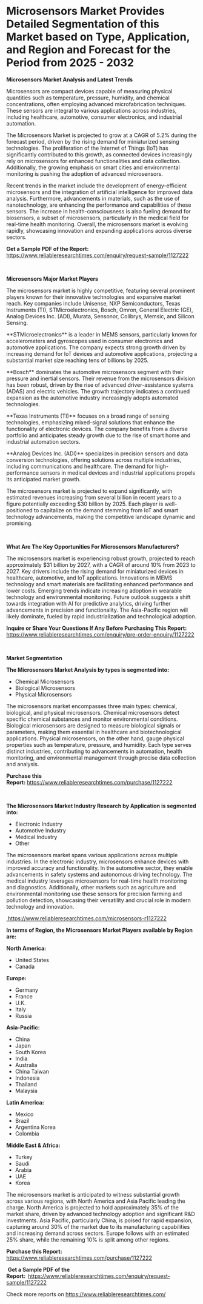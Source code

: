 <p><h1>Microsensors Market Provides Detailed Segmentation of this Market based on Type, Application, and Region and Forecast for the Period from 2025 - 2032</h1></p><p><strong>Microsensors Market Analysis and Latest Trends</strong></p>
<p><p>Microsensors are compact devices capable of measuring physical quantities such as temperature, pressure, humidity, and chemical concentrations, often employing advanced microfabrication techniques. These sensors are integral to various applications across industries, including healthcare, automotive, consumer electronics, and industrial automation.</p><p>The Microsensors Market is projected to grow at a CAGR of 5.2% during the forecast period, driven by the rising demand for miniaturized sensing technologies. The proliferation of the Internet of Things (IoT) has significantly contributed to this growth, as connected devices increasingly rely on microsensors for enhanced functionalities and data collection. Additionally, the growing emphasis on smart cities and environmental monitoring is pushing the adoption of advanced microsensors.</p><p>Recent trends in the market include the development of energy-efficient microsensors and the integration of artificial intelligence for improved data analysis. Furthermore, advancements in materials, such as the use of nanotechnology, are enhancing the performance and capabilities of these sensors. The increase in health-consciousness is also fueling demand for biosensors, a subset of microsensors, particularly in the medical field for real-time health monitoring. Overall, the microsensors market is evolving rapidly, showcasing innovation and expanding applications across diverse sectors.</p></p>
<p><strong>Get a Sample PDF of the Report:&nbsp;</strong> <a href="https://www.reliableresearchtimes.com/enquiry/request-sample/1127222?utm_campaign=2774&utm_medium=2&utm_source=Github&utm_content=ia&utm_term=06042025&utm_id=microsensors">https://www.reliableresearchtimes.com/enquiry/request-sample/1127222</a></p>
<p>&nbsp;</p>
<p><strong>Microsensors Major Market Players</strong></p>
<p><p>The microsensors market is highly competitive, featuring several prominent players known for their innovative technologies and expansive market reach. Key companies include Unisense, NXP Semiconductors, Texas Instruments (TI), STMicroelectronics, Bosch, Omron, General Electric (GE), Analog Devices Inc. (ADI), Murata, Sensonor, Colibrys, Memsic, and Silicon Sensing.</p><p>**STMicroelectronics** is a leader in MEMS sensors, particularly known for accelerometers and gyroscopes used in consumer electronics and automotive applications. The company expects strong growth driven by increasing demand for IoT devices and automotive applications, projecting a substantial market size reaching tens of billions by 2025.</p><p>**Bosch** dominates the automotive microsensors segment with their pressure and inertial sensors. Their revenue from the microsensors division has been robust, driven by the rise of advanced driver-assistance systems (ADAS) and electric vehicles. The growth trajectory indicates a continued expansion as the automotive industry increasingly adopts automated technologies.</p><p>**Texas Instruments (TI)** focuses on a broad range of sensing technologies, emphasizing mixed-signal solutions that enhance the functionality of electronic devices. The company benefits from a diverse portfolio and anticipates steady growth due to the rise of smart home and industrial automation sectors.</p><p>**Analog Devices Inc. (ADI)** specializes in precision sensors and data conversion technologies, offering solutions across multiple industries, including communications and healthcare. The demand for high-performance sensors in medical devices and industrial applications propels its anticipated market growth.</p><p>The microsensors market is projected to expand significantly, with estimated revenues increasing from several billion in recent years to a figure potentially exceeding $30 billion by 2025. Each player is well-positioned to capitalize on the demand stemming from IoT and smart technology advancements, making the competitive landscape dynamic and promising.</p></p>
<p>&nbsp;</p>
<p><strong>What Are The Key Opportunities For Microsensors Manufacturers?</strong></p>
<p><p>The microsensors market is experiencing robust growth, projected to reach approximately $31 billion by 2027, with a CAGR of around 10% from 2023 to 2027. Key drivers include the rising demand for miniaturized devices in healthcare, automotive, and IoT applications. Innovations in MEMS technology and smart materials are facilitating enhanced performance and lower costs. Emerging trends indicate increasing adoption in wearable technology and environmental monitoring. Future outlook suggests a shift towards integration with AI for predictive analytics, driving further advancements in precision and functionality. The Asia-Pacific region will likely dominate, fueled by rapid industrialization and technological adoption.</p></p>
<p><strong>Inquire or Share Your Questions If Any Before Purchasing This Report:</strong> <a href="https://www.reliableresearchtimes.com/enquiry/pre-order-enquiry/1127222?utm_campaign=2774&utm_medium=2&utm_source=Github&utm_content=ia&utm_term=06042025&utm_id=microsensors">https://www.reliableresearchtimes.com/enquiry/pre-order-enquiry/1127222</a></p>
<p>&nbsp;</p>
<p><strong>Market Segmentation</strong></p>
<p><strong>The Microsensors Market Analysis by types is segmented into:</strong></p>
<p><ul><li>Chemical Microsensors</li><li>Biological Microsensors</li><li>Physical Microsensors</li></ul></p>
<p><p>The microsensors market encompasses three main types: chemical, biological, and physical microsensors. Chemical microsensors detect specific chemical substances and monitor environmental conditions. Biological microsensors are designed to measure biological signals or parameters, making them essential in healthcare and biotechnological applications. Physical microsensors, on the other hand, gauge physical properties such as temperature, pressure, and humidity. Each type serves distinct industries, contributing to advancements in automation, health monitoring, and environmental management through precise data collection and analysis.</p></p>
<p><strong>Purchase this Report:&nbsp;</strong><a href="https://www.reliableresearchtimes.com/purchase/1127222?utm_campaign=2774&utm_medium=2&utm_source=Github&utm_content=ia&utm_term=06042025&utm_id=microsensors">https://www.reliableresearchtimes.com/purchase/1127222</a></p>
<p>&nbsp;</p>
<p><strong>The Microsensors Market Industry Research by Application is segmented into:</strong></p>
<p><ul><li>Electronic Industry</li><li>Automotive Industry</li><li>Medical Industry</li><li>Other</li></ul></p>
<p><p>The microsensors market spans various applications across multiple industries. In the electronic industry, microsensors enhance devices with improved accuracy and functionality. In the automotive sector, they enable advancements in safety systems and autonomous driving technology. The medical industry leverages microsensors for real-time health monitoring and diagnostics. Additionally, other markets such as agriculture and environmental monitoring use these sensors for precision farming and pollution detection, showcasing their versatility and crucial role in modern technology and innovation.</p></p>
<p><a href="https://www.reliableresearchtimes.com/microsensors-r1127222?utm_campaign=2774&utm_medium=2&utm_source=Github&utm_content=ia&utm_term=06042025&utm_id=microsensors">&nbsp;https://www.reliableresearchtimes.com/microsensors-r1127222</a></p>
<p><strong>In terms of Region, the Microsensors Market Players available by Region are:</strong></p>
<p>
    <p> <strong> North America: </strong>
        <ul>
            <li>United States</li>
            <li>Canada</li>
        </ul>
        </p> 
    <p> <strong> Europe: </strong>
        <ul>
            <li>Germany</li>
            <li>France</li>
            <li>U.K.</li>
            <li>Italy</li>
            <li>Russia</li>
        </ul>
        </p> 
    <p> <strong> Asia-Pacific: </strong>
        <ul>
            <li>China</li>
            <li>Japan</li>
            <li>South Korea</li>
            <li>India</li>
            <li>Australia</li>
            <li>China Taiwan</li>
            <li>Indonesia</li>
            <li>Thailand</li>
            <li>Malaysia</li>
        </ul>
        </p> 
    <p> <strong> Latin America: </strong>
        <ul>
            <li>Mexico</li>
            <li>Brazil</li>
            <li>Argentina Korea</li>
            <li>Colombia</li>
        </ul>
        </p> 
    <p> <strong> Middle East & Africa: </strong>
        <ul>
            <li>Turkey</li>
            <li>Saudi</li>
            <li>Arabia</li>
            <li>UAE</li>
            <li>Korea</li>
        </ul>
    </p>
    </p>
<p><p>The microsensors market is anticipated to witness substantial growth across various regions, with North America and Asia Pacific leading the charge. North America is projected to hold approximately 35% of the market share, driven by advanced technology adoption and significant R&D investments. Asia Pacific, particularly China, is poised for rapid expansion, capturing around 30% of the market due to its manufacturing capabilities and increasing demand across sectors. Europe follows with an estimated 25% share, while the remaining 10% is split among other regions.</p></p>
<p><strong>Purchase this Report: </strong><a href="https://www.reliableresearchtimes.com/purchase/1127222?utm_campaign=2774&utm_medium=2&utm_source=Github&utm_content=ia&utm_term=06042025&utm_id=microsensors">https://www.reliableresearchtimes.com/purchase/1127222</a></p>
<p>&nbsp;<strong>Get a Sample PDF of the Report:&nbsp;&nbsp;</strong><a href="https://www.reliableresearchtimes.com/enquiry/request-sample/1127222?utm_campaign=2774&utm_medium=2&utm_source=Github&utm_content=ia&utm_term=06042025&utm_id=microsensors">https://www.reliableresearchtimes.com/enquiry/request-sample/1127222</a></p>
<p><strong></strong></p>
<p>Check more reports on <a href="https://www.reliableresearchtimes.com/?utm_campaign=2774&utm_medium=2&utm_source=Github&utm_content=ia&utm_term=06042025&utm_id=microsensors">https://www.reliableresearchtimes.com/</a></p>